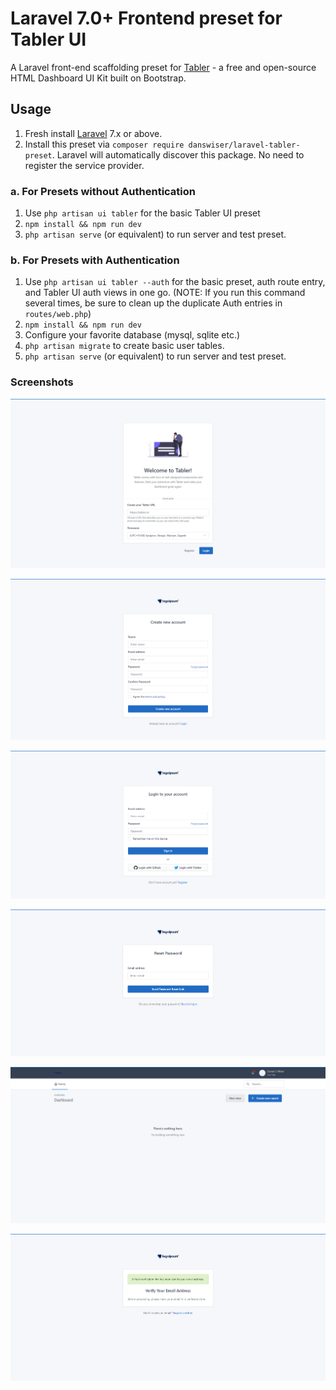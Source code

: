# Laravel 7.0+ Frontend preset for Tabler UI

A Laravel front-end scaffolding preset for [Tabler](https://tabler.io) - a free and open-source HTML Dashboard UI Kit built on Bootstrap.

## Usage

1. Fresh install [Laravel](https://laravel.com/docs/7.x/installation) 7.x or above.
2. Install this preset via `composer require danswiser/laravel-tabler-preset`. Laravel will automatically discover this package. No need to register the service provider.

### a. For Presets without Authentication

1. Use `php artisan ui tabler` for the basic Tabler UI preset
2. `npm install && npm run dev`
3. `php artisan serve` (or equivalent) to run server and test preset.

### b. For Presets with Authentication

1. Use `php artisan ui tabler --auth` for the basic preset, auth route entry, and Tabler UI auth views in one go. (NOTE: If you run this command several times, be sure to clean up the duplicate Auth entries in `routes/web.php`)
4. `npm install && npm run dev`
5. Configure your favorite database (mysql, sqlite etc.)
6. `php artisan migrate` to create basic user tables.
7. `php artisan serve` (or equivalent) to run server and test preset.

### Screenshots

![Welcome](/screenshots/welcome.png)

![Register](/screenshots/register.png)

![Login](/screenshots/login.png)

![Reset Password](/screenshots/reset-password.png)

![Dashboard](/screenshots/dashboard.png)

![Verify](/screenshots/verify.png)
